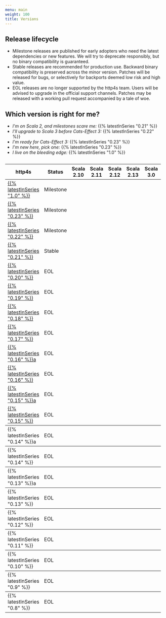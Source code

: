 ```yaml
---
menu: main
weight: 100
title: Versions
---
```


## Release lifecycle

* <span class="badge badge-warning">Milestone</span> releases are
  published for early adopters who need the latest dependencies or new
  features.  We will try to deprecate responsibly, but no binary
  compatibility is guaranteed.
* <span class="badge badge-success">Stable</span> releases are
  recommended for production use.  Backward binary compatibility is
  preserved across the minor version.  Patches will be released for
  bugs, or selectively for backports deemed low risk and high value.
* <span class="badge badge-secondary">EOL</span> releases are no
  longer supported by the http4s team.  Users will be advised to upgrade
  in the official support channels.  Patches may be released with
  a working pull request accompanied by a tale of woe.

## Which version is right for me?

* _I'm on Scala 2, and milestones scare me:_ {{% latestInSeries "0.21" %}}
* _I'll upgrade to Scala 3 before Cats-Effect 3:_ {{% latestInSeries "0.22" %}}
* _I'm ready for Cats-Effect 3:_ {{% latestInSeries "0.23" %}}
* _I'm new here, pick one:_ {{% latestInSeries "0.23" %}}
* _I live on the bleeding edge:_ {{% latestInSeries "1.0" %}}

##

<table class="table table-responsive table-hover">
  <thead>
	<tr>
	  <th>http4s</th>
	  <th class="text-center">Status</th>
	  <th class="text-center">Scala 2.10</th>
	  <th class="text-center">Scala 2.11</th>
	  <th class="text-center">Scala 2.12</th>
	  <th class="text-center">Scala 2.13</th>
	  <th class="text-center">Scala 3.0</th>
	  <th>Cats</th>
	  <th>FS2</th>
	  <th>JDK</th>
	</tr>
  </thead>
  <tbody>
	<tr>
	  <td><a href="/v1.0">{{% latestInSeries "1.0" %}}</a></td>
	  <td class="text-center"><span class="badge badge-warning">Milestone</span></td>
	  <td class="text-center"><i class="fa fa-ban"></i></td>
	  <td class="text-center"><i class="fa fa-ban"></i></td>
	  <td class="text-center"><i class="fa fa-check"></i></td>
	  <td class="text-center"><i class="fa fa-check"></i></td>
	  <td class="text-center"><i class="fa fa-check"></i></td>
	  <td>3.x</td>
	  <td>3.x</td>
	  <td>1.8+</td>
	</tr>
	<tr>
	  <td><a href="/v0.23">{{% latestInSeries "0.23" %}}</a></td>
	  <td class="text-center"><span class="badge badge-warning">Milestone</span></td>
	  <td class="text-center"><i class="fa fa-ban"></i></td>
	  <td class="text-center"><i class="fa fa-ban"></i></td>
	  <td class="text-center"><i class="fa fa-check"></i></td>
	  <td class="text-center"><i class="fa fa-check"></i></td>
	  <td class="text-center"><i class="fa fa-check"></i></td>
	  <td>3.x</td>
	  <td>3.x</td>
	  <td>1.8+</td>
	</tr>
	<tr>
	  <td><a href="/v0.22">{{% latestInSeries "0.22" %}}</a></td>
	  <td class="text-center"><span class="badge badge-warning">Milestone</span></td>
	  <td class="text-center"><i class="fa fa-ban"></i></td>
	  <td class="text-center"><i class="fa fa-ban"></i></td>
	  <td class="text-center"><i class="fa fa-check"></i></td>
	  <td class="text-center"><i class="fa fa-check"></i></td>
	  <td class="text-center"><i class="fa fa-gear"></i></td>
	  <td>2.x</td>
	  <td>2.x</td>
	  <td>1.8+</td>
	</tr>
    <tr>
	  <td><a href="/v0.21">{{% latestInSeries "0.21" %}}</a></td>
	  <td class="text-center"><span class="badge badge-success">Stable</span></td>
	  <td class="text-center"><i class="fa fa-ban"></i></td>
	  <td class="text-center"><i class="fa fa-ban"></i></td>
	  <td class="text-center"><i class="fa fa-check"></i></td>
	  <td class="text-center"><i class="fa fa-check"></i></td>
	  <td class="text-center"><i class="fa fa-ban"></i></td>
	  <td>2.x</td>
	  <td>2.x</td>
	  <td>1.8+</td>
	</tr>
	<tr>
	  <td><a href="/v0.20">{{% latestInSeries "0.20" %}}</a></td>
	  <td class="text-center"><span class="badge badge-secondary">EOL</span></td>
	  <td class="text-center"><i class="fa fa-ban"></i></td>
	  <td class="text-center"><i class="fa fa-check"></i></td>
	  <td class="text-center"><i class="fa fa-check"></i></td>
	  <td class="text-center"><i class="fa fa-ban"></i></td>
	  <td class="text-center"><i class="fa fa-ban"></i></td>
	  <td>1.x</td>
	  <td>1.x</td>
	  <td>1.8+</td>
	</tr>
	<tr>
	  <td><a href="/v0.19">{{% latestInSeries "0.19" %}}</a></td>
	  <td class="text-center"><span class="badge badge-secondary">EOL</span></td>
	  <td class="text-center"><i class="fa fa-ban"></i></td>
	  <td class="text-center"><i class="fa fa-check"></i></td>
	  <td class="text-center"><i class="fa fa-check"></i></td>
	  <td class="text-center"><i class="fa fa-ban"></i></td>
	  <td class="text-center"><i class="fa fa-ban"></i></td>
	  <td>1.x</td>
	  <td>1.x</td>
	  <td>1.8+</td>
	</tr>
	<tr>
	  <td><a href="/v0.18">{{% latestInSeries "0.18" %}}</a></td>
	  <td class="text-center"><span class="badge badge-secondary">EOL</span></td>
	  <td class="text-center"><i class="fa fa-ban"></i></td>
	  <td class="text-center"><i class="fa fa-check"></i></td>
	  <td class="text-center"><i class="fa fa-check"></i></td>
	  <td class="text-center"><i class="fa fa-ban"></i></td>
	  <td class="text-center"><i class="fa fa-ban"></i></td>
	  <td>1.x</td>
	  <td>0.10.x</td>
	  <td>1.8+</td>
	</tr>
	<tr>
	  <td><a href="/v0.17">{{% latestInSeries "0.17" %}}</a></td>
	  <td class="text-center"><span class="badge badge-secondary">EOL</span></td>
	  <td class="text-center"><i class="fa fa-ban"></i></td>
	  <td class="text-center"><i class="fa fa-check"></i></td>
	  <td class="text-center"><i class="fa fa-check"></i></td>
	  <td class="text-center"><i class="fa fa-ban"></i></td>
	  <td class="text-center"><i class="fa fa-ban"></i></td>
	  <td>0.9.x</td>
	  <td>0.9.x</td>
	  <td>1.8+</td>
	</tr>
	<tr>
	  <td><a href="/v0.16">{{% latestInSeries "0.16" %}}a</a></td>
	  <td class="text-center"><span class="badge badge-secondary">EOL</span></td>
	  <td class="text-center"><i class="fa fa-check"></i></td>
	  <td class="text-center"><i class="fa fa-check"></i></td>
	  <td class="text-center"><i class="fa fa-check"></i></td>
	  <td class="text-center"><i class="fa fa-ban"></i></td>
	  <td class="text-center"><i class="fa fa-ban"></i></td>
	  <td></td>
	  <td></td>
	  <td>1.8+</td>
	</tr>
	<tr>
	  <td><a href="/v0.16">{{% latestInSeries "0.16" %}}</a></td>
	  <td class="text-center"><span class="badge badge-secondary">EOL</span></td>
	  <td class="text-center"><i class="fa fa-check"></i></td>
	  <td class="text-center"><i class="fa fa-check"></i></td>
	  <td class="text-center"><i class="fa fa-check"></i></td>
	  <td class="text-center"><i class="fa fa-ban"></i></td>
	  <td class="text-center"><i class="fa fa-ban"></i></td>
	  <td></td>
	  <td></td>
	  <td>1.8+</td>
	</tr>
	<tr>
	  <td><a href="/v0.15">{{% latestInSeries "0.15" %}}a</a></td>
	  <td class="text-center"><span class="badge badge-secondary">EOL</span></td>
	  <td class="text-center"><i class="fa fa-check"></i></td>
	  <td class="text-center"><i class="fa fa-check"></i></td>
	  <td class="text-center"><i class="fa fa-check"></i></td>
	  <td class="text-center"><i class="fa fa-ban"></i></td>
	  <td class="text-center"><i class="fa fa-ban"></i></td>
	  <td></td>
	  <td></td>
	  <td>1.8+</td>
	</tr>
	<tr>
	  <td><a href="/v0.15">{{% latestInSeries "0.15" %}}</a></td>
	  <td class="text-center"><span class="badge badge-secondary">EOL</span></td>
	  <td class="text-center"><i class="fa fa-check"></i></td>
	  <td class="text-center"><i class="fa fa-check"></i></td>
	  <td class="text-center"><i class="fa fa-check"></i></td>
	  <td class="text-center"><i class="fa fa-ban"></i></td>
	  <td class="text-center"><i class="fa fa-ban"></i></td>
	  <td></td>
	  <td></td>
	  <td>1.8+</td>
	</tr>
  </tbody>
  <tbody>
	<tr>
	  <td>{{% latestInSeries "0.14" %}}a</td>
	  <td class="text-center"><span class="badge badge-secondary">EOL</span></td>
	  <td class="text-center"><i class="fa fa-check"></i></td>
	  <td class="text-center"><i class="fa fa-check"></i></td>
	  <td class="text-center"><i class="fa fa-ban"></i></td>
	  <td class="text-center"><i class="fa fa-ban"></i></td>
	  <td class="text-center"><i class="fa fa-ban"></i></td>
	  <td></td>
	  <td></td>
	  <td>1.8+</td>
	</tr>
  </tbody>
  <tbody>
	<tr>
	  <td>{{% latestInSeries "0.14" %}}</td>
	  <td class="text-center"><span class="badge badge-secondary">EOL</span></td>
	  <td class="text-center"><i class="fa fa-check"></i></td>
	  <td class="text-center"><i class="fa fa-check"></i></td>
	  <td class="text-center"><i class="fa fa-ban"></i></td>
	  <td class="text-center"><i class="fa fa-ban"></i></td>
	  <td class="text-center"><i class="fa fa-ban"></i></td>
	  <td></td>
	  <td></td>
	  <td>1.8+</td>
	</tr>
  </tbody>
  <tbody>
	<tr>
	  <td>{{% latestInSeries "0.13" %}}a</td>
	  <td class="text-center"><span class="badge badge-secondary">EOL</span></td>
	  <td class="text-center"><i class="fa fa-check"></i></td>
	  <td class="text-center"><i class="fa fa-check"></i></td>
	  <td class="text-center"><i class="fa fa-ban"></i></td>
	  <td class="text-center"><i class="fa fa-ban"></i></td>
	  <td class="text-center"><i class="fa fa-ban"></i></td>
	  <td></td>
	  <td></td>
	  <td>1.8+</td>
	</tr>
  </tbody>
  <tbody>
	<tr>
	  <td>{{% latestInSeries "0.13" %}}</td>
	  <td class="text-center"><span class="badge badge-secondary">EOL</span></td>
	  <td class="text-center"><i class="fa fa-check"></i></td>
	  <td class="text-center"><i class="fa fa-check"></i></td>
	  <td class="text-center"><i class="fa fa-ban"></i></td>
	  <td class="text-center"><i class="fa fa-ban"></i></td>
	  <td class="text-center"><i class="fa fa-ban"></i></td>
	  <td></td>
	  <td></td>
	  <td>1.8+</td>
	</tr>
  </tbody>
  <tbody>
	<tr>
	  <td>{{% latestInSeries "0.12" %}}</td>
	  <td class="text-center"><span class="badge badge-secondary">EOL</span></td>
	  <td class="text-center"><i class="fa fa-check"></i></td>
	  <td class="text-center"><i class="fa fa-check"></i></td>
	  <td class="text-center"><i class="fa fa-ban"></i></td>
	  <td class="text-center"><i class="fa fa-ban"></i></td>
	  <td class="text-center"><i class="fa fa-ban"></i></td>
	  <td></td>
	  <td></td>
	  <td>1.8+</td>
	</tr>
  </tbody>
  <tbody>
	<tr>
	  <td>{{% latestInSeries "0.11" %}}</td>
	  <td class="text-center"><span class="badge badge-secondary">EOL</span></td>
	  <td class="text-center"><i class="fa fa-check"></i></td>
	  <td class="text-center"><i class="fa fa-check"></i></td>
	  <td class="text-center"><i class="fa fa-ban"></i></td>
	  <td class="text-center"><i class="fa fa-ban"></i></td>
	  <td class="text-center"><i class="fa fa-ban"></i></td>
	  <td></td>
	  <td></td>
	  <td>1.8+</td>
	</tr>
  </tbody>
  <tbody>
	<tr>
	  <td>{{% latestInSeries "0.10" %}}</td>
	  <td class="text-center"><span class="badge badge-secondary">EOL</span></td>
	  <td class="text-center"><i class="fa fa-check"></i></td>
	  <td class="text-center"><i class="fa fa-check"></i></td>
	  <td class="text-center"><i class="fa fa-ban"></i></td>
	  <td class="text-center"><i class="fa fa-ban"></i></td>
	  <td class="text-center"><i class="fa fa-ban"></i></td>
	  <td></td>
	  <td></td>
	  <td>1.8+</td>
	</tr>
  </tbody>
  <tbody>
	<tr>
	  <td>{{% latestInSeries "0.9" %}}</td>
	  <td class="text-center"><span class="badge badge-secondary">EOL</span></td>
	  <td class="text-center"><i class="fa fa-check"></i></td>
	  <td class="text-center"><i class="fa fa-check"></i></td>
	  <td class="text-center"><i class="fa fa-ban"></i></td>
	  <td class="text-center"><i class="fa fa-ban"></i></td>
	  <td class="text-center"><i class="fa fa-ban"></i></td>
	  <td></td>
	  <td></td>
	  <td>1.8+</td>
	</tr>
  </tbody>
  <tbody>
	<tr>
	  <td>{{% latestInSeries "0.8" %}}</td>
	  <td class="text-center"><span class="badge badge-secondary">EOL</span></td>
	  <td class="text-center"><i class="fa fa-check"></i></td>
	  <td class="text-center"><i class="fa fa-check"></i></td>
	  <td class="text-center"><i class="fa fa-ban"></i></td>
	  <td class="text-center"><i class="fa fa-ban"></i></td>
	  <td class="text-center"><i class="fa fa-ban"></i></td>
	  <td></td>
	  <td></td>
	  <td>1.7+</td>
	</tr>
  </tbody>
</table>
